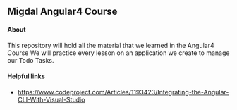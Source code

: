 ## Migdal Angular4 Course

#### About

This repository will hold all the material that we learned in the Angular4 Course
We will practice every lesson on an application we create to manage
our Todo Tasks.

#### Helpful links

- https://www.codeproject.com/Articles/1193423/Integrating-the-Angular-CLI-With-Visual-Studio